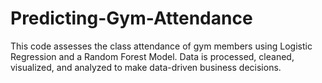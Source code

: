 # Predicting-Gym-Attendance
This code assesses the class attendance of gym members using Logistic Regression and a Random Forest Model. Data is processed, cleaned, visualized, and analyzed to make data-driven business decisions.
